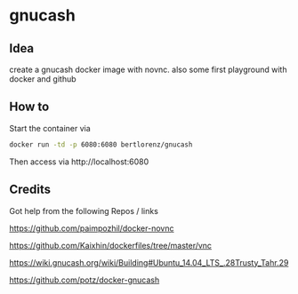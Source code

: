 # gnucash
## Idea

create a gnucash docker image with novnc.
also some first playground with docker and github

## How to
Start the container via
```bash
docker run -td -p 6080:6080 bertlorenz/gnucash
```
Then access via http://localhost:6080

## Credits

Got help from the following Repos / links

https://github.com/paimpozhil/docker-novnc

https://github.com/Kaixhin/dockerfiles/tree/master/vnc

https://wiki.gnucash.org/wiki/Building#Ubuntu_14.04_LTS_.28Trusty_Tahr.29

https://github.com/potz/docker-gnucash
